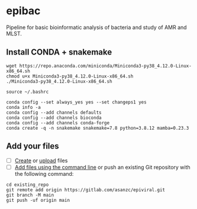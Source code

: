 # epibac
Pipeline for basic bioinformatic analysis of bacteria and study of AMR and MLST.


## Install CONDA + snakemake

```
wget https://repo.anaconda.com/miniconda/Miniconda3-py38_4.12.0-Linux-x86_64.sh
chmod u+x Miniconda3-py38_4.12.0-Linux-x86_64.sh
./Miniconda3-py38_4.12.0-Linux-x86_64.sh

source ~/.bashrc

conda config --set always_yes yes --set changeps1 yes
conda info -a
conda config --add channels defaults
conda config --add channels bioconda
conda config --add channels conda-forge
conda create -q -n snakemake snakemake=7.8 python=3.8.12 mamba=0.23.3
```

## Add your files

- [ ] [Create](https://docs.gitlab.com/ee/user/project/repository/web_editor.html#create-a-file) or [upload](https://docs.gitlab.com/ee/user/project/repository/web_editor.html#upload-a-file) files
- [ ] [Add files using the command line](https://docs.gitlab.com/ee/gitlab-basics/add-file.html#add-a-file-using-the-command-line) or push an existing Git repository with the following command:

```
cd existing_repo
git remote add origin https://gitlab.com/asanzc/epiviral.git
git branch -M main
git push -uf origin main
```
